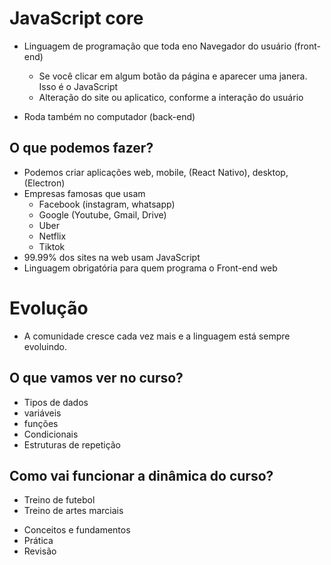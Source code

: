 # JavaScript core

* Linguagem de programação que toda eno Navegador do usuário  (front-end)
    * Se você clicar em algum botão da página e aparecer uma janera. Isso é o JavaScript
    * Alteração do site ou aplicatico, conforme a interação do usuário

* Roda também no computador (back-end)

## O que podemos fazer?

* Podemos criar aplicações web, mobile, (React Nativo), desktop, (Electron)
* Empresas famosas que usam
    * Facebook (instagram, whatsapp)
    * Google (Youtube, Gmail, Drive)
    * Uber
    * Netflix
    * Tiktok
* 99.99% dos sites na web usam JavaScript
* Linguagem obrigatória para quem programa o Front-end web

# Evolução

* A comunidade cresce cada vez mais e a linguagem está sempre evoluindo.

## O que vamos ver no curso?

* Tipos de dados
* variáveis
* funções
* Condicionais
* Estruturas de repetição

## Como vai funcionar a dinâmica do curso?

- Treino de futebol
- Treino de artes marciais

* Conceitos e fundamentos
* Prática
* Revisão